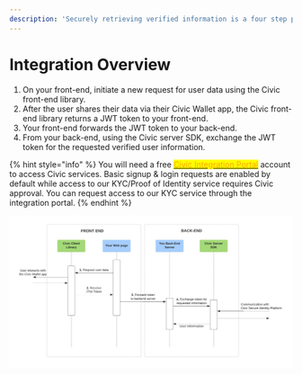 ```yaml
---
description: 'Securely retrieving verified information is a four step process:'
---
```


# Integration Overview

1. On your front-end, initiate a new request for user data using the Civic front-end library.&#x20;
2. After the user shares their data via their Civic Wallet app, the Civic front-end library returns a JWT token to your front-end.&#x20;
3. Your front-end forwards the JWT token to your back-end.&#x20;
4. From your back-end, using the Civic server SDK, exchange the JWT token for the requested verified user information.

{% hint style="info" %}
You will need a free [<mark style="color:orange;">Civic Integration Portal</mark>](https://integrate.civic.com/) account to access Civic services. Basic signup & login requests are enabled by default while access to our KYC/Proof of Identity service requires Civic approval. You can request access to our KYC service through the integration portal.
{% endhint %}

![](../../.gitbook/assets/Civic-Integration-Diagram.jpeg)

